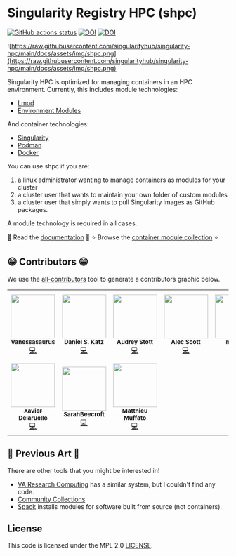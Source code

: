 # Singularity Registry HPC (shpc)

[![GitHub actions status](https://github.com/singularityhub/singularity-hpc/workflows/singularity-hpc/badge.svg?branch=main)](https://github.com/singularityhub/singularity-hpc/actions?query=branch%3Amain+workflow%3Asingularity-hpc)
[![DOI](https://zenodo.org/badge/354130612.svg)](https://zenodo.org/badge/latestdoi/354130612)
[![DOI](https://joss.theoj.org/papers/10.21105/joss.03311/status.svg)](https://doi.org/10.21105/joss.03311)


![https://raw.githubusercontent.com/singularityhub/singularity-hpc/main/docs/assets/img/shpc.png](https://raw.githubusercontent.com/singularityhub/singularity-hpc/main/docs/assets/img/shpc.png)

Singularity HPC is optimized for managing containers in an HPC environment. Currently, this includes
module technologies:

 - [Lmod](https://lmod.readthedocs.io/en/latest/)
 - [Environment Modules](http://modules.sourceforge.net/)

And container technologies:

 - [Singularity](https://github.com/sylabs/singularity)
 - [Podman](https://podman.io)
 - [Docker](https://docker.io)


You can use shpc if you are:

1. a linux administrator wanting to manage containers as modules for your cluster
2. a cluster user that wants to maintain your own folder of custom modules
3. a cluster user that simply wants to pull Singularity images as GitHub packages.

A module technology is required in all cases.

📖️ Read the [documentation](https://singularity-hpc.readthedocs.io/en/latest/) 📖️
⭐️ Browse the [container module collection](https://singularityhub.github.io/singularity-hpc/) ⭐️
 
## 😁️ Contributors 😁️

We use the [all-contributors](https://github.com/all-contributors/all-contributors) 
tool to generate a contributors graphic below.

<!-- ALL-CONTRIBUTORS-LIST:START - Do not remove or modify this section -->
<!-- prettier-ignore-start -->
<!-- markdownlint-disable -->
<table>
  <tr>
    <td align="center"><a href="https://vsoch.github.io"><img src="https://avatars.githubusercontent.com/u/814322?v=4?s=100" width="100px;" alt=""/><br /><sub><b>Vanessasaurus</b></sub></a><br /><a href="https://github.com/singularityhub/singularity-hpc/commits?author=vsoch" title="Code">💻</a></td>
    <td align="center"><a href="https://github.com/danielskatz"><img src="https://avatars.githubusercontent.com/u/2913845?v=4?s=100" width="100px;" alt=""/><br /><sub><b>Daniel S. Katz</b></sub></a><br /><a href="https://github.com/singularityhub/singularity-hpc/commits?author=danielskatz" title="Code">💻</a></td>
    <td align="center"><a href="https://github.com/audreystott"><img src="https://avatars.githubusercontent.com/u/43943628?v=4?s=100" width="100px;" alt=""/><br /><sub><b>Audrey Stott</b></sub></a><br /><a href="https://github.com/singularityhub/singularity-hpc/commits?author=audreystott" title="Code">💻</a></td>
    <td align="center"><a href="alecbcs.com"><img src="https://avatars.githubusercontent.com/u/19558067?v=4?s=100" width="100px;" alt=""/><br /><sub><b>Alec Scott</b></sub></a><br /><a href="https://github.com/singularityhub/singularity-hpc/commits?author=alecbcs" title="Code">💻</a></td>
    <td align="center"><a href="https://github.com/manbat"><img src="https://avatars.githubusercontent.com/u/41646490?v=4?s=100" width="100px;" alt=""/><br /><sub><b>manbat</b></sub></a><br /><a href="https://github.com/singularityhub/singularity-hpc/commits?author=manbat" title="Code">💻</a></td>
    <td align="center"><a href="https://github.com/marcodelapierre"><img src="https://avatars.githubusercontent.com/u/16972180?v=4?s=100" width="100px;" alt=""/><br /><sub><b>Marco De La Pierre</b></sub></a><br /><a href="https://github.com/singularityhub/singularity-hpc/commits?author=marcodelapierre" title="Code">💻</a></td>
    <td align="center"><a href="http://surak.wordpress.com"><img src="https://avatars.githubusercontent.com/u/878399?v=4?s=100" width="100px;" alt=""/><br /><sub><b>Alexandre Strube</b></sub></a><br /><a href="https://github.com/singularityhub/singularity-hpc/commits?author=surak" title="Code">💻</a></td>
  </tr>
  <tr>
    <td align="center"><a href="https://github.com/xdelaruelle"><img src="https://avatars.githubusercontent.com/u/4928853?v=4?s=100" width="100px;" alt=""/><br /><sub><b>Xavier Delaruelle</b></sub></a><br /><a href="https://github.com/singularityhub/singularity-hpc/commits?author=xdelaruelle" title="Code">💻</a></td>
    <td align="center"><a href="https://github.com/SarahBeecroft"><img src="https://avatars.githubusercontent.com/u/16343767?v=4?s=100" width="100px;" alt=""/><br /><sub><b>SarahBeecroft</b></sub></a><br /><a href="https://github.com/singularityhub/singularity-hpc/commits?author=SarahBeecroft" title="Code">💻</a></td>
    <td align="center"><a href="https://muffato.github.io"><img src="https://avatars.githubusercontent.com/u/623458?v=4?s=100" width="100px;" alt=""/><br /><sub><b>Matthieu Muffato</b></sub></a><br /><a href="https://github.com/singularityhub/singularity-hpc/commits?author=muffato" title="Code">💻</a></td>
  </tr>
</table>

<!-- markdownlint-restore -->
<!-- prettier-ignore-end -->

<!-- ALL-CONTRIBUTORS-LIST:END -->

 
## 🎨️ Previous Art 🎨️

There are other tools that you might be interested in!

 - [VA Research Computing](https://www.rc.virginia.edu/userinfo/rivanna/software/containers/) has a similar system, but I couldn't find any code.
 - [Community Collections](https://github.com/community-collections/community-collections)
 - [Spack](https://spack.readthedocs.io/en/latest/module_file_support.html) installs modules for software built from source (not containers).
 

## License

This code is licensed under the MPL 2.0 [LICENSE](LICENSE).
